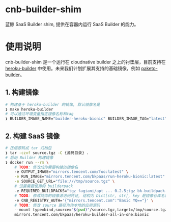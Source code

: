 # cnb-builder-shim
蓝鲸 SaaS Builder shim, 提供在容器内运行 SaaS Builder 的能力。

# 使用说明

cnb-builder-shim 是一个运行在 cloudnative builder 之上的衬垫层，目前支持在 [heroku-builder](../cloudnative-buildpacks/builders/heroku-builder) 中使用。未来我们计划扩展其支持的基础镜像，例如 [paketo-builder](../cloudnative-buildpacks/builders/paketo-builder)。

## 1. 构建镜像

```bash
# 构建基于 heroku-builder 的镜像, 默认镜像名是
❯ make heroku-builder
# 可以通过环境变量指定镜像名称和tag
❯ BUILDER_IMAGE_NAME="builder-heroku-bionic" BUILDER_IMAGE_TAG="latest" IMAGE_NAME="bk-builder-heroku-bionic" IMAGE_TAG="latest" make heroku-builder
```

## 2. 构建 SaaS 镜像

```bash
# 压缩源码成 tar 归档包
❯ tar -czvf source.tgz -C {源码目录} .
# 启动 Builder 构建镜像
❯ docker run --rm \
    # TODO: 修改成你需要构建的镜像名
    -e OUTPUT_IMAGE="mirrors.tencent.com/foo:latest" \
    -e RUN_IMAGE="mirrors.tencent.com/bkpaas/run-heroku-bionic:latest" \
    -e SOURCE_GET_URL="file:///tmp/source.tgz" \
    # 设置需要使用的 builderpack
    -e REQUIRED_BUILDPACKS="tgz fagiani/apt ... 0.2.5;tgz bk-buildpack-python ... v213" \
    # TODO: 修改成你的镜像源访问凭证, 结构为 Dict[str, str], key 是镜像仓库名称, value 是 Basic Auth 格式的用户凭证
    -e CNB_REGISTRY_AUTH='{"mirrors.tencent.com":"Basic YQ=="}' \
    # TODO: 修改 source 路径为你本地的应用源码
    --mount type=bind,source="$(pwd)"/source.tgz,target=/tmp/source.tgz \
    mirrors.tencent.com/bkpaas/heroku-builder-all-in-one:bionic
```
